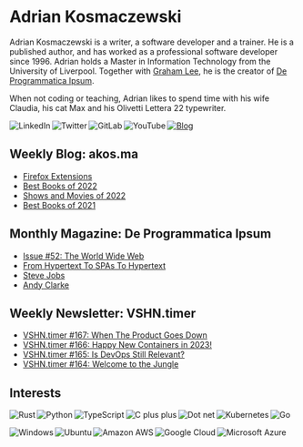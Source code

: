 # Adrian Kosmaczewski

Adrian Kosmaczewski is a writer, a software developer and a trainer. He is a published author, and has worked as a professional software developer since 1996. Adrian holds a Master in Information Technology from the University of Liverpool. Together with [Graham Lee](https://github.com/iamleeg/), he is the creator of [De Programmatica Ipsum](https://deprogrammaticaipsum.com).

When not coding or teaching, Adrian likes to spend time with his wife Claudia, his cat Max and his Olivetti Lettera 22 typewriter.

[<img align="left" alt="LinkedIn" src="https://img.shields.io/badge/linkedin-%230077B5.svg?&style=for-the-badge&logo=linkedin&logoColor=white">](https://linkedin.com/in/akosma) [<img align="left" alt="Twitter" src="https://img.shields.io/badge/twitter-%231DA1F2.svg?&style=for-the-badge&logo=twitter&logoColor=white">](https://twitter.com/akosma) [<img align="left" alt="GitLab" src="https://img.shields.io/badge/gitlab-%23330f63.svg?&style=for-the-badge&logo=gitlab&logoColor=white">](https://gitlab.com/akosma) [<img alt="YouTube" align="left" src="https://img.shields.io/badge/youtube-%23FF0000.svg?&style=for-the-badge&logo=youtube&logoColor=white">](https://vshn.tv) [<img alt="Blog" src="https://img.shields.io/badge/rss-%23FFA500.svg?&style=for-the-badge&logo=rss&logoColor=white">](https://akos.ma/index.xml)

## Weekly Blog: akos.ma

<!-- AKOSMA:START -->
- [Firefox Extensions](https://akos.ma/blog/firefox-extensions/)
- [Best Books of 2022](https://akos.ma/blog/best-books-of-2022/)
- [Shows and Movies of 2022](https://akos.ma/blog/shows-and-movies-of-2022/)
- [Best Books of 2021](https://akos.ma/blog/best-books-of-2021/)
<!-- AKOSMA:END -->

## Monthly Magazine: De Programmatica Ipsum

<!-- DEPROGIPSUM:START -->
- [Issue #52: The World Wide Web](https://deprogrammaticaipsum.com/issue-52-the-world-wide-web/)
- [From Hypertext To SPAs To Hypertext](https://deprogrammaticaipsum.com/from-hypertext-to-spas-to-hypertext/)
- [Steve Jobs](https://deprogrammaticaipsum.com/steve-jobs/)
- [Andy Clarke](https://deprogrammaticaipsum.com/andy-clarke/)
<!-- DEPROGIPSUM:END -->

## Weekly Newsletter: VSHN.timer

<!-- VSHNTIMER:START -->
- [VSHN.timer #167: When The Product Goes Down](https://www.vshn.ch/blog/vshn-timer-167-when-the-product-goes-down/)
- [VSHN.timer #166: Happy New Containers in 2023!](https://www.vshn.ch/blog/vshn-timer-166-happy-new-containers-in-2023/)
- [VSHN.timer #165: Is DevOps Still Relevant?](https://www.vshn.ch/blog/vshn-timer-165-is-devops-still-relevant/)
- [VSHN.timer #164: Welcome to the Jungle](https://www.vshn.ch/blog/vshn-timer-164-welcome-to-the-jungle/)
<!-- VSHNTIMER:END -->

## Interests

<img align="left" alt="Rust" src="https://img.shields.io/badge/rust-DEA584?logo=rust&logoColor=white&style=for-the-badge"> <img align="left" alt="Python" src="https://img.shields.io/badge/python-%233776AB.svg?&style=for-the-badge&logo=python&logoColor=white"> <img align="left" alt="TypeScript" src="https://img.shields.io/badge/typescript%20-%23007ACC.svg?&style=for-the-badge&logo=typescript&logoColor=white"> <img align="left" alt="C plus plus" src="https://img.shields.io/badge/c++%20-%2300599C.svg?&style=for-the-badge&logo=c%2B%2B&logoColor=white"> <img alt="Go" src="https://img.shields.io/badge/go-%2300ADD8.svg?&style=for-the-badge&logo=go&logoColor=white"> <img alt="Dot net" align="left" src="https://img.shields.io/badge/dotnet-net%23239120.svg?color=5C2D91&style=for-the-badge&logo=.net&logoColor=white"> <img align="left" alt="Kubernetes" src="https://img.shields.io/badge/kubernetes-326de6?logo=kubernetes&logoColor=white&style=for-the-badge">

<img align="left" alt="Windows" src="https://img.shields.io/badge/windows-0078D6?logo=windows&logoColor=white&style=for-the-badge"> <img align="left" alt="Ubuntu" src="https://img.shields.io/badge/ubuntu-E95420?logo=ubuntu&logoColor=white&style=for-the-badge"> <img align="left" alt="Amazon AWS" src="https://img.shields.io/badge/Amazon%20AWS-%23232F3E?logo=amazon-aws&logoColor=white&style=for-the-badge"> <img align="left" alt="Google Cloud" src="https://img.shields.io/badge/Google%20Cloud-%234285F4?logo=google-cloud&logoColor=white&style=for-the-badge "> <img alt="Microsoft Azure" src="https://img.shields.io/badge/Microsoft%20Azure-0089D6?logo=microsoft-azure&logoColor=white&style=for-the-badge">

